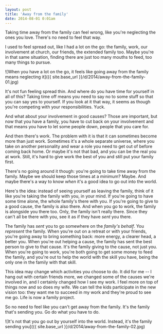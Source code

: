 ```yaml
---
layout: post
title: 'Away from the family'
date: 2014-08-01 0:01am
---
```


Taking time away from the family can feel wrong, like you're neglecting the ones you love. There's no need to feel that way.

I used to feel spread out, like I had a lot on the go: the family, work, our involvement at church, our friends, the extended family too. Maybe you're in that same situation, finding there are just too many mouths to feed, too many things to pursue.

![When you have a lot on the go, it feels like going away from the family means neglecting it]({{ site.base_url }}/d/2014/away-from-the-family-01.jpg)

It's not fun feeling spread thin. And where do you have time for yourself in all of this? Taking time off means you need to say no to some stuff so that you can say yes to yourself. If you look at it that way, it seems as though you're competing with your responsibilities. Yuck.

And what about your involvement in good causes? Those are important, but now that you have a family, you have to cut back on your involvement and that means you have to let some people down, people that you care for.

And then there's work. The problem with it is that it can sometimes become more than just work. Sometimes it's a whole separate universe, where you take on another personality and wear a role you need to get out of before coming back home. Or maybe it's not that bad, and you can be the real you at work. Still, it's hard to give work the best of you and still put your family first.

There's no going around it though: you're going to take time away from the family. Maybe we should keep those times at a minimum? Maybe. And maybe there's a way to know _when_ it's a good idea to go out into the world.

<!-- MORE -->

Here's the idea: instead of seeing yourself as leaving the family, think of it like you're taking the family with you, in your mind. If you're going to have some time alone, the whole family's there with you. If you're going to give to a good cause, the family is also there. And when you go to work, the family is alongside you there too. Only, the family isn't really there. Since they can't all be there with you, see it as if they have _sent_ you there.

The family has _sent_ you to go somewhere on the _family's behalf_. You _represent_ the family. When you're out on a retreat or with your friends, you're going away to bring something back: more energy, a clearer head, a better you. When you're out helping a cause, the family has sent the best person to give to that cause. It's the family giving to the cause, not just you. When you're going to work, you're both going to get some money to feed the family, and you're out to help the world with the skill you have, being the only one in the family with that skill.

This idea may change which activities you choose to do. It did for me -- I hang out with certain friends more, we changed some of the causes we're involved in, and I certainly changed how I see my work. I feel more on top of things now and so does my wife. We can tell the kids participate in the new vision too: they want me to succeed in my work and they're proud to see me go. Life is now a family project.

So no need to feel like you can't get away from the family. It's the family that's sending you. Go do what you have to do.

![It's not that you go out by yourself into the world. Instead, it's the family sending you]({{ site.base_url }}/d/2014/away-from-the-family-02.jpg)
